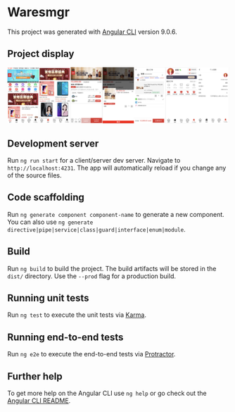 # Waresmgr

This project was generated with [Angular CLI](https://github.com/angular/angular-cli) version 9.0.6.

## Project display

![image](https://github.com/lanxuexing/waresmgr/raw/master/screenshots/waresmgr.png)

## Development server

Run `ng run start` for a client/server dev server. Navigate to `http://localhost:4231`. The app will automatically reload if you change any of the source files.

## Code scaffolding

Run `ng generate component component-name` to generate a new component. You can also use `ng generate directive|pipe|service|class|guard|interface|enum|module`.

## Build

Run `ng build` to build the project. The build artifacts will be stored in the `dist/` directory. Use the `--prod` flag for a production build.

## Running unit tests

Run `ng test` to execute the unit tests via [Karma](https://karma-runner.github.io).

## Running end-to-end tests

Run `ng e2e` to execute the end-to-end tests via [Protractor](http://www.protractortest.org/).

## Further help

To get more help on the Angular CLI use `ng help` or go check out the [Angular CLI README](https://github.com/angular/angular-cli/blob/master/README.md).
